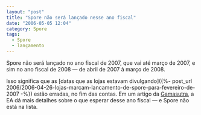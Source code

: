 ```yaml
---
layout: "post"
title: "Spore não será lançado nesse ano fiscal"
date: "2006-05-05 12:04"
category: Spore
tags:
  - Spore
  - lançamento
---
```


Spore não será lançado no ano fiscal de 2007, que vai até março de 2007, e sim no ano fiscal de 2008 — de abril de 2007 à março de 2008.

Isso significa que as [datas que as lojas estavam divulgando]({%- post_url 2006/2006-04-26-lojas-marcam-lancamento-de-spore-para-fevereiro-de-2007 -%}) estão erradas, no fim das contas. Em um artigo da [Gamasutra](http://www.gamasutra.com/php-bin/news_index.php?story=9162), a EA dá mais detalhes sobre o que esperar desse ano fiscal — e Spore não está na lista.
